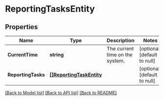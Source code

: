 # ReportingTasksEntity

## Properties
Name | Type | Description | Notes
------------ | ------------- | ------------- | -------------
**CurrentTime** | **string** | The current time on the system. | [optional] [default to null]
**ReportingTasks** | [**[]ReportingTaskEntity**](ReportingTaskEntity.md) |  | [optional] [default to null]

[[Back to Model list]](../README.md#documentation-for-models) [[Back to API list]](../README.md#documentation-for-api-endpoints) [[Back to README]](../README.md)

